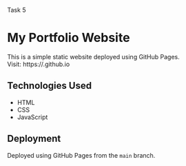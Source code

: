Task 5

# My Portfolio Website

This is a simple static website deployed using GitHub Pages.  
Visit: https://<yourusername>.github.io

## Technologies Used
- HTML
- CSS
- JavaScript

## Deployment
Deployed using GitHub Pages from the `main` branch.
